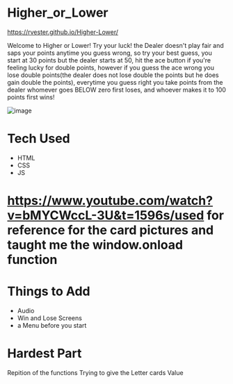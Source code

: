 # Higher_or_Lower

https://rvester.github.io/Higher-Lower/





 Welcome to Higher or Lower! Try your luck! the Dealer doesn't play fair and saps your points
  anytime you guess wrong, so try your best guess, you start at 30 points but the dealer starts at 50,
  hit the ace button if you're feeling lucky for double points, however if you guess the ace wrong you lose double points(the dealer does not lose double the points but he does gain double the points), everytime you guess right you take points from the dealer
 whomever goes BELOW zero first loses, and whoever makes it to 100 points first wins!
 
 
 
 ![image](https://user-images.githubusercontent.com/106111818/190929214-55b8b8c5-4690-4811-b86e-54eb5547b5e2.png)


# Tech Used



* HTML
* CSS
* JS
# https://www.youtube.com/watch?v=bMYCWccL-3U&t=1596s/used for reference for the card pictures and taught me the window.onload function

# Things to Add



* Audio 
* Win and Lose Screens
* a Menu before you start


# Hardest Part
Repition of the functions
Trying to give the Letter cards Value
